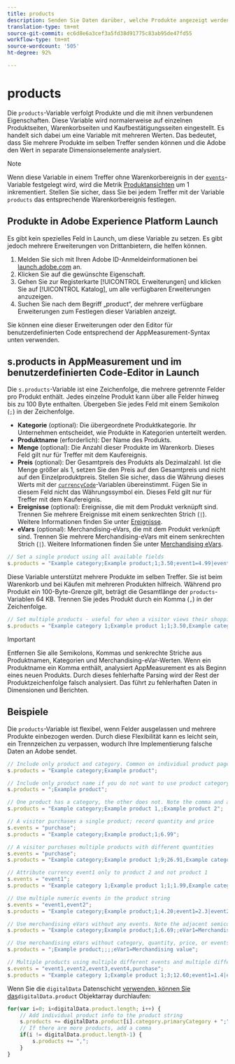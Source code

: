```yaml
---
title: products
description: Senden Sie Daten darüber, welche Produkte angezeigt werden oder sich im Warenkorb befinden.
translation-type: tm+mt
source-git-commit: ec6d8e6a3cef3a5fd38d91775c83ab95de47fd55
workflow-type: tm+mt
source-wordcount: '505'
ht-degree: 92%

---
```



# products

Die `products`-Variable verfolgt Produkte und die mit ihnen verbundenen Eigenschaften. Diese Variable wird normalerweise auf einzelnen Produktseiten, Warenkorbseiten und Kaufbestätigungsseiten eingestellt. Es handelt sich dabei um eine Variable mit mehreren Werten. Das bedeutet, dass Sie mehrere Produkte im selben Treffer senden können und die Adobe den Wert in separate Dimensionselemente analysiert.

>[!NOTE]
>
>Wenn diese Variable in einem Treffer ohne Warenkorbereignis in der [`events`](events/events-overview.md)-Variable festgelegt wird, wird die Metrik [Produktansichten](/help/components/metrics/product-views.md) um 1 inkrementiert. Stellen Sie sicher, dass Sie bei jedem Treffer mit der Variable `products` das entsprechende Warenkorbereignis festlegen.

## Produkte in Adobe Experience Platform Launch

Es gibt kein spezielles Feld in Launch, um diese Variable zu setzen. Es gibt jedoch mehrere Erweiterungen von Drittanbietern, die helfen können.

1. Melden Sie sich mit Ihren Adobe ID-Anmeldeinformationen bei [launch.adobe.com](https://launch.adobe.com) an.
2. Klicken Sie auf die gewünschte Eigenschaft.
3. Gehen Sie zur Registerkarte [!UICONTROL Erweiterungen] und klicken Sie auf [!UICONTROL Katalog], um alle verfügbaren Erweiterungen anzuzeigen.
4. Suchen Sie nach dem Begriff „product“, der mehrere verfügbare Erweiterungen zum Festlegen dieser Variablen anzeigt.

Sie können eine dieser Erweiterungen oder den Editor für benutzerdefinierten Code entsprechend der AppMeasurement-Syntax unten verwenden.

## s.products in AppMeasurement und im benutzerdefinierten Code-Editor in Launch

Die `s.products`-Variable ist eine Zeichenfolge, die mehrere getrennte Felder pro Produkt enthält. Jedes einzelne Produkt kann über alle Felder hinweg bis zu 100 Byte enthalten. Übergeben Sie jedes Feld mit einem Semikolon (`;`) in der Zeichenfolge.

* **Kategorie** (optional): Die übergeordnete Produktkategorie. Ihr Unternehmen entscheidet, wie Produkte in Kategorien unterteilt werden.
* **Produktname** (erforderlich): Der Name des Produkts.
* **Menge** (optional): Die Anzahl dieser Produkte im Warenkorb. Dieses Feld gilt nur für Treffer mit dem Kaufereignis.
* **Preis** (optional): Der Gesamtpreis des Produkts als Dezimalzahl. Ist die Menge größer als 1, setzen Sie den Preis auf den Gesamtpreis und nicht auf den Einzelproduktpreis. Stellen Sie sicher, dass die Währung dieses Werts mit der [`currencyCode`](../config-vars/currencycode.md)-Variablen übereinstimmt. Fügen Sie in diesem Feld nicht das Währungssymbol ein. Dieses Feld gilt nur für Treffer mit dem Kaufereignis.
* **Ereignisse** (optional): Ereignisse, die mit dem Produkt verknüpft sind. Trennen Sie mehrere Ereignisse mit einem senkrechten Strich (`|`). Weitere Informationen finden Sie unter [Ereignisse](events/events-overview.md).
* **eVars** (optional): Merchandising-eVars, die mit dem Produkt verknüpft sind. Trennen Sie mehrere Merchandising-eVars mit einem senkrechten Strich (`|`). Weitere Informationen finden Sie unter [Merchandising eVars](evar-merchandising.md).

```js
// Set a single product using all available fields
s.products = "Example category;Example product;1;3.50;event1=4.99|event2=5.99;eVar1=Example merchandising value 1|eVar2=Example merchandising value 2";
```

Diese Variable unterstützt mehrere Produkte im selben Treffer. Sie ist beim Warenkorb und bei Käufen mit mehreren Produkten hilfreich. Während pro Produkt ein 100-Byte-Grenze gilt, beträgt die Gesamtlänge der `products`-Variablen 64 KB. Trennen Sie jedes Produkt durch ein Komma (`,`) in der Zeichenfolge.

```js
// Set multiple products - useful for when a visitor views their shopping cart
s.products = "Example category 1;Example product 1;1;3.50,Example category 2;Example product 2,1,5.99";
```

>[!IMPORTANT]
>
>Entfernen Sie alle Semikolons, Kommas und senkrechte Striche aus Produktnamen, Kategorien und Merchandising-eVar-Werten. Wenn ein Produktname ein Komma enthält, analysiert AppMeasurement es als Beginn eines neuen Produkts. Durch dieses fehlerhafte Parsing wird der Rest der Produktzeichenfolge falsch analysiert. Das führt zu fehlerhaften Daten in Dimensionen und Berichten.

## Beispiele

Die `products`-Variable ist flexibel, wenn Felder ausgelassen und mehrere Produkte einbezogen werden. Durch diese Flexibilität kann es leicht sein, ein Trennzeichen zu verpassen, wodurch Ihre Implementierung falsche Daten an Adobe sendet.

```js
// Include only product and category. Common on individual product pages
s.products = "Example category;Example product";

// Include only product name if you do not want to use product category
s.products = ";Example product";

// One product has a category, the other does not. Note the comma and adjacent semicolon to omit category
s.products = "Example category;Example product 1,;Example product 2";

// A visitor purchases a single product; record quantity and price
s.events = "purchase";
s.products = "Example category;Example product;1;6.99";

// A visitor purchases multiple products with different quantities
s.events = "purchase";
s.products = "Example category;Example product 1;9;26.91,Example category;Example product 2;4;9.96";

// Attribute currency event1 only to product 2 and not product 1
s.events = "event1";
s.products = "Example category 1;Example product 1;1;1.99,Example category 2;Example product 2;1;2.69;event1=1.29";

// Use multiple numeric events in the product string
s.events = "event1,event2";
s.products = "Example category;Example product;1;4.20;event1=2.3|event2=5";

// Use merchandising eVars without any events. Note the adjacent semicolons to skip events
s.products = "Example category;Example product;1;6.69;;eVar1=Merchandising value";

// Use merchandising eVars without category, quantity, price, or events
s.products = ";Example product;;;;eVar1=Merchandising value";

// Multiple products using multiple different events and multiple different merchandising eVars
s.events = "event1,event2,event3,event4,purchase";
s.products = "Example category 1;Example product 1;3;12.60;event1=1.4|event2=9;eVar1=Merchandising value|eVar2=Another merchandising value,Example category 2;Example product 2;1;59.99;event3=6.99|event4=1;eVar3=Merchandising value 3|eVar4=Example value four";
```

Wenn Sie die `digitalData` Datenschicht [verwenden, können Sie das](../../prepare/data-layer.md)`digitalData.product` Objektarray durchlaufen:

```js
for(var i=0; i<digitalData.product.length; i++) {
    // Add individual product info to the product string
    s.products += digitalData.product[i].category.primaryCategory + ";" + digitalData.product[i].productInfo.productName;
    // If there are more products, add a comma
    if(i != digitalData.product.length-1) {
        s.products += ",";
    }
}
```
